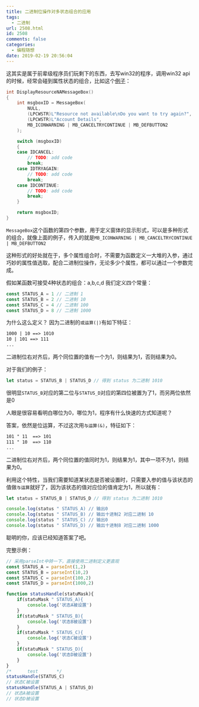 ```yaml
---
title: 二进制位操作对多状态组合的应用
tags:
  - 二进制
url: 2508.html
id: 2508
comments: false
categories:
  - 编程随想
date: 2019-02-19 20:56:04
---
```


这其实是属于前辈级程序员们玩剩下的东西，去写win32的程序，调用win32 api的时候，经常会碰到属性状态的组合，比如这个[例子](https://docs.microsoft.com/en-us/windows/desktop/api/winuser/nf-winuser-messagebox#examples)：
```c
int DisplayResourceNAMessageBox()
{
    int msgboxID = MessageBox(
        NULL,
        (LPCWSTR)L"Resource not available\nDo you want to try again?",
        (LPCWSTR)L"Account Details",
        MB_ICONWARNING | MB_CANCELTRYCONTINUE | MB_DEFBUTTON2
    );

    switch (msgboxID)
    {
    case IDCANCEL:
        // TODO: add code
        break;
    case IDTRYAGAIN:
        // TODO: add code
        break;
    case IDCONTINUE:
        // TODO: add code
        break;
    }

    return msgboxID;
}
```
`MessageBox`这个函数的第四个参数，用于定义窗体的显示形式，可以是多种形式的组合，就像上面的例子，传入的就是`MB_ICONWARNING | MB_CANCELTRYCONTINUE | MB_DEFBUTTON2`

这种形式的好处就在于，多个属性组合时，不需要为函数定义一大堆的入参，通过巧妙的属性值选取，配合二进制位操作，无论多少个属性，都可以通过一个参数完成。

假如某函数可接受4种状态的组合：a,b,c,d
我们定义四个常量：
```javascript
const STATUS_A = 1 // 二进制 1
const STATUS_B = 2 // 二进制 10
const STATUS_C = 4 // 二进制 100
const STATUS_D = 8 // 二进制 1000
```
为什么这么定义？ 因为二进制的`或运算(|)`有如下特征：
```asm
1000 | 10 ==> 1010
10 | 101 ==> 111
...
```
二进制位右对齐后，两个同位置的值有一个为1，则结果为1，否则结果为0。

对于我们的例子：
```javascript
let status = STATUS_B | STATUS_D // 得到 status 为二进制 1010
```
很明显`STATUS_B`对应的第二位与`STATUS_D`对应的第四位被置为了1，而另两位依然是0

人眼是很容易看明白哪位为0，哪位为1，程序有什么快速的方式知道呢？

答案，依然是位运算，不过这次用`与运算(&)`，特征如下：
```asm
101 " 11  ==> 101
111 " 10  ==> 110
...
```
二进制位右对齐后，两个同位置的值同时为1，则结果为1，其中一项不为1，则结果为0。

利用这个特性，当我们需要知道某状态是否被设置时，只需要入参的值与该状态的值做`与运算`就好了，因为该状态的值对应位的值肯定为1，所以就有：
```javascript
let status = STATUS_B | STATUS_D // 得到 status 为二进制 1010

console.log(status " STATUS_A) // 输出0
console.log(status " STATUS_B) // 输出十进制2 对应二进制 10
console.log(status " STATUS_C) // 输出0
console.log(status " STATUS_D) // 输出十进制8 对应二进制 1000
```
聪明的你，应该已经知道答案了吧。

完整示例：
```javascript
// 采用parseInt中转一下，直接使用二进制定义更直观
const STATUS_A = parseInt(1,2)
const STATUS_B = parseInt(10,2)
const STATUS_C = parseInt(100,2)
const STATUS_D = parseInt(1000,2)

function statusHandle(statuMask){
	if(statuMask " STATUS_A){
		console.log('状态A被设置')
	}
	if(statuMask " STATUS_B){
		console.log('状态B被设置')
	}
	if(statuMask " STATUS_C){
		console.log('状态C被设置')
	}
	if(statuMask " STATUS_D){
		console.log('状态D被设置')
	}
}
/*      test       */
statusHandle(STATUS_C)
// 状态C被设置
statusHandle(STATUS_A | STATUS_D)
// 状态A被设置
// 状态D被设置
```
